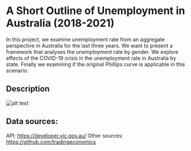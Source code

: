 # A Short Outline of Unemployment in Australia (2018-2021)

In this project, we examine unemployment rate from an aggregate perspective in Australia for the last three years. We want to present a framework that analyses the unemployment rate by gender. We explore effects of the COVID-19 crisis in the unemployment rate in Australia by state. Finally we examining if the original Phillips curve is applicable in this scenario.

## Description
![alt text](https://github.com/NEXTSLIM/PROYECT-1-Overall-Unemployment-Analysis-AUS/tree/main/Phillips%20curve/output_data/Unemployment_Rate.png)

 ## Data sources:
API: https://developer.vic.gov.au/
Other sources: https://github.com/tradingeconomics
